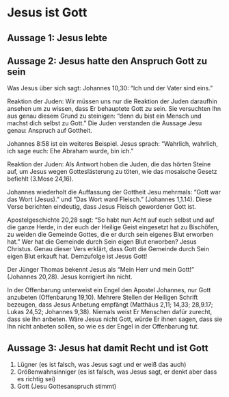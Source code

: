 # Jesus ist Gott

## Aussage 1: Jesus lebte

## Aussage 2: Jesus hatte den Anspruch Gott zu sein

Was Jesus über sich sagt:
Johannes 10,30: “Ich und der Vater sind eins.”

Reaktion der Juden:
Wir müssen uns nur die Reaktion der Juden daraufhin ansehen um zu wissen, dass Er behauptete Gott zu sein. Sie versuchten Ihn aus genau diesem Grund zu steinigen: “denn du bist ein Mensch und machst dich selbst zu Gott.” Die Juden verstanden die Aussage Jesu genau: Anspruch auf Gottheit.

Johannes 8:58 ist ein weiteres Beispiel. Jesus sprach: “Wahrlich, wahrlich, ich sage euch: Ehe Abraham wurde, bin ich.”

Reaktion der Juden:
Als Antwort hoben die Juden, die das hörten Steine auf, um Jesus wegen Gotteslästerung zu töten, wie das mosaische Gesetz befiehlt (3.Mose 24,16).

Johannes wiederholt die Auffassung der Gottheit Jesu mehrmals: “Gott war das Wort (Jesus).” und “Das Wort ward Fleisch.” (Johannes 1,1.14). Diese Verse berichten eindeutig, dass Jesus Fleisch gewordener Gott ist.

Apostelgeschichte 20,28 sagt: “So habt nun Acht auf euch selbst und auf die ganze Herde, in der euch der Heilige Geist eingesetzt hat zu Bischöfen, zu weiden die Gemeinde Gottes, die er durch sein eigenes Blut erworben hat.” Wer hat die Gemeinde durch Sein eigen Blut erworben? Jesus Christus. Genau dieser Vers erklärt, dass Gott die Gemeinde durch Sein eigen Blut erkauft hat. Demzufolge ist Jesus Gott!

Der Jünger Thomas bekennt Jesus als “Mein Herr und mein Gott!” (Johannes 20,28). Jesus korrigiert ihn nicht.

In der Offenbarung unterweist ein Engel den Apostel Johannes, nur Gott anzubeten (Offenbarung 19,10). Mehrere Stellen der Heiligen Schrift bezeugen, dass Jesus Anbetung empfängt (Matthäus 2,11; 14,33; 28,9.17; Lukas 24,52; Johannes 9,38). Niemals weist Er Menschen dafür zurecht, dass sie Ihn anbeten. Wäre Jesus nicht Gott, würde Er ihnen sagen, dass sie Ihn nicht anbeten sollen, so wie es der Engel in der Offenbarung tut.

## Aussage 3: Jesus hat damit Recht und ist Gott

1. Lügner (es ist falsch, was Jesus sagt und er weiß das auch)
2. Größenwahnsinniger (es ist falsch, was Jesus sagt, er denkt aber dass es richtig sei)
3. Gott (Jesu Gottesanspruch stimmt)